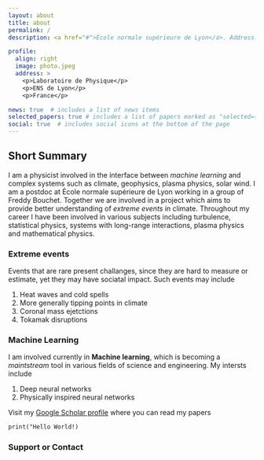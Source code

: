 ```yaml
---
layout: about
title: about
permalink: /
description: <a href="#">École normale supérieure de Lyon</a>. Address. Contacts. Moto. Etc.

profile:
  align: right
  image: photo.jpeg
  address: >
    <p>Laboratoire de Physique</p>
    <p>ENS de Lyon</p>
    <p>France</p>

news: true  # includes a list of news items
selected_papers: true # includes a list of papers marked as "selected={true}"
social: true  # includes social icons at the bottom of the page
---
```


## Short Summary

I am a physicist involved in the interface between *machine learning* and complex systems such as climate, geophysics, plasma physics, solar wind. I am a postdoc at École normale supérieure de Lyon working in a group of Freddy Bouchet. Together we are involved in a project which aims to provide better understanding of *extreme events* in climate. Throughout my career I have been involved in various subjects including turbulence, statistical physics, systems with long-range interactions, plasma physics and mathematical physics.

### Extreme events

Events that are rare present challanges, since they are hard to measure or estimate, yet they may have sociatal impact. Such events may include

1. Heat waves and cold spells
2. More generally tipping points in climate
3. Coronal mass ejetctions
4. Tokamak disruptions

### Machine Learning

I am involved currently in **Machine learning**, which is becoming a _maintstream_ tool in various fields of science and engineering. My intersts include

1. Deep neural networks
2. Physically inspired neural networks


Visit my [Google Scholar profile](https://scholar.google.com/citations?user=XtOrmGAAAAAJ&hl=fr&oi=ao) where you can read my papers

```markdown
print("Hello World!)
```


### Support or Contact
